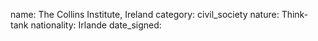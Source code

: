 name: The Collins Institute, Ireland
category: civil_society
nature:  Think-tank
nationality: Irlande
date_signed:
    